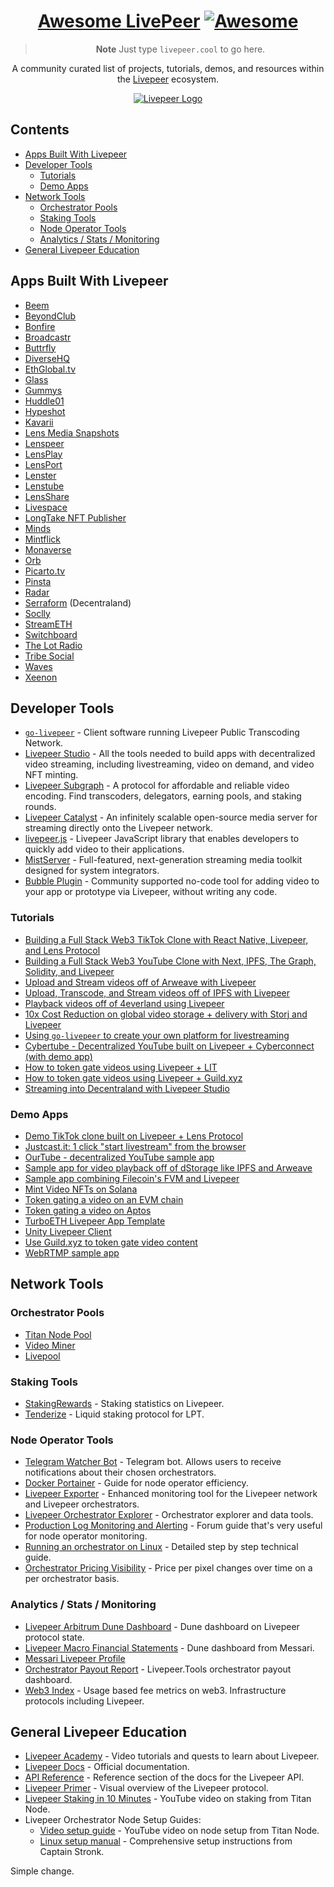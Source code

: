 <div align="center">

# <a style="color: inherit" href="https://github.com/rickstaa/awesome-livepeer">Awesome LivePeer</a> [![Awesome](https://awesome.re/badge.svg)](https://awesome.re) <!-- omit in toc -->

> **Note**
> Just type `livepeer.cool` to go here.

A community curated list of projects, tutorials, demos, and resources within the [Livepeer](https://livepeer.org) ecosystem.

<a href="https://livepeer.org" target="_blank" rel="noopener noreferrer">
  <img src="/assets/images/livepeer_banner_green.png" alt="Livepeer Logo"/>
</a>

</div>

<!-- TOC -->

<!-- omit in toc -->
## Contents

- [Apps Built With Livepeer](#apps-built-with-livepeer)
- [Developer Tools](#developer-tools)
  - [Tutorials](#tutorials)
  - [Demo Apps](#demo-apps)
- [Network Tools](#network-tools)
  - [Orchestrator Pools](#orchestrator-pools)
  - [Staking Tools](#staking-tools)
  - [Node Operator Tools](#node-operator-tools)
  - [Analytics / Stats / Monitoring](#analytics--stats--monitoring)
- [General Livepeer Education](#general-livepeer-education)

<!-- CONTENT -->

## Apps Built With Livepeer

- [Beem](https://www.beem.xyz/)
- [BeyondClub](https://www.beyondclub.xyz/)
- [Bonfire](https://www.bonfire.xyz/)
- [Broadcastr](https://broadcastr.xyz/)
- [Buttrfly](https://buttrfly.app/)
- [DiverseHQ](https://diversehq.xyz/)
- [EthGlobal.tv](https://ethglobal.tv/)
- [Glass](https://glass.xyz)
- [Gummys](https://www.gummys.io/)
- [Huddle01](https://huddle01.com)
- [Hypeshot](https://www.hypeshot.io/)
- [Kavarii](https://kavarii.com/)
- [Lens Media Snapshots](https://docs.lens.xyz/docs/media-snapshots)
- [Lenspeer](https://lenspeer.com/)
- [LensPlay](https://www.lensplay.xyz/)
- [LensPort](https://lensport.io/)
- [Lenster](https://lenster.xyz/)
- [Lenstube](https://lenstube.xyz/)
- [LensShare](https://lenshareapp.xyz/)
- [Livespace](https://about.live.space/)
- [LongTake NFT Publisher](https://video-nft-sdk.vercel.app/)
- [Minds](https://minds.com/)
- [Mintflick](https://mintflick.app)
- [Monaverse](https://monaverse.com/)
- [Orb](https://orb.ac/)
- [Picarto.tv](https://picarto.tv/)
- [Pinsta](https://pinsta.xyz/)
- [Radar](https://radarlaunch.app/)
- [Serraform](https://stream.serraform.com/) (Decentraland)
- [Soclly](https://www.soclly.com/)
- [StreamETH](https://streameth.tv/)
- [Switchboard](https://switchboard.live)
- [The Lot Radio](https://www.thelotradio.com/)
- [Tribe Social](https://tribesocial.io/)
- [Waves](https://wav3s.app/)
- [Xeenon](https://xeenon.xyz/)

## Developer Tools

- [`go-livepeer`](https://github.com/livepeer/go-livepeer) - Client software running Livepeer Public Transcoding Network.
- [Livepeer Studio](https://livepeer.studio) - All the tools needed to build apps with decentralized video streaming, including livestreaming, video on demand, and video NFT minting.
- [Livepeer Subgraph](https://thegraph.com/hosted-service/subgraph/0xcadams/livepeer-arbitrum-one) - A protocol for affordable and reliable video encoding. Find transcoders, delegators, earning pools, and staking rounds.
- [Livepeer Catalyst](https://docs.livepeer.org/guides/developing) - An infinitely scalable open-source media server for streaming directly onto the Livepeer network.
- [livepeer.js](http://livepeerjs.org) - Livepeer JavaScript library that enables developers to quickly add video to their applications.
- [MistServer](https://mistserver.org/) - Full-featured, next-generation streaming media toolkit designed for system integrators.
- [Bubble Plugin](https://bubble.io/plugin/livepeer-1677840415216x421611770103726100) - Community supported no-code tool for adding video to your app or prototype via Livepeer, without writing any code.

### Tutorials

- [Building a Full Stack Web3 TikTok Clone with React Native, Livepeer, and Lens Protocol](https://blog.suhailkakar.com/building-a-full-stack-web3-tiktok-clone-with-react-native-livepeer-and-lens-protocol)
- [Building a Full Stack Web3 YouTube Clone with Next, IPFS, The Graph, Solidity, and Livepeer](https://blog.suhailkakar.com/building-a-full-stack-web3-youtube-clone-with-next-ipfs-the-graph-solidity-and-livepeer)
- [Upload and Stream videos off of Arweave with Livepeer](https://docs.livepeer.org/tutorials/developing/upload-playback-videos-on-arweave)
- [Upload, Transcode, and Stream videos off of IPFS with Livepeer](https://docs.livepeer.org/tutorials/developing/upload-playback-videos-on-ipfs)
- [Playback videos off of 4everland using Livepeer](https://docs.livepeer.org/tutorials/developing/upload-playback-videos-on-ipfs-4everland)
- [10x Cost Reduction on global video storage + delivery with Storj and Livepeer](https://www.youtube.com/watch?v=pFKJG64yhIk)
- [Using `go-livepeer` to create your own platform for livestreaming](https://github.com/videodac/livepeer-broadcaster)
- [Cybertube - Decentralized YouTube built on Livepeer + Cyberconnect (with demo app)](https://cyberconnect.hashnode.dev/cybertube-a-decentralized-video-sharing-platform-built-on-cyberconnect-using-livepeer)
- [How to token gate videos using Livepeer + LIT](https://docs.livepeer.org/tutorials/developing/token-gate-videos-using-lit)
- [How to token gate videos using Livepeer + Guild.xyz](https://docs.livepeer.org/tutorials/developing/token-gate-videos-using-guildxyz)
- [Streaming into Decentraland with Livepeer Studio](https://github.com/decentraland-scenes/video-streaming/blob/main/README.md)

### Demo Apps

- [Demo TikTok clone built on Livepeer + Lens Protocol](https://github.com/livepeer/livepeer-lens-shortvideos)
- [Justcast.it: 1 click "start livestream" from the browser](https://github.com/victorges/justcast.it)
- [OurTube - decentralized YouTube sample app](https://github.com/suhailkakar/Decentralized-YouTube)
- [Sample app for video playback off of dStorage like IPFS and Arweave](https://github.com/suhailkakar/livepeer-dStorage-playback)
- [Sample app combining Filecoin's FVM and Livepeer](https://github.com/suhailkakar/FVM-x-Livepeer-Example-App)
- [Mint Video NFTs on Solana](https://github.com/suhailkakar/livepeer-solana-nft)
- [Token gating a video on an EVM chain](https://github.com/suhailkakar/Livepeer-EVM-Tokengating)
- [Token gating a video on Aptos](https://github.com/suhailkakar/Livepeer-Aptos)
- [TurboETH Livepeer App Template](https://www.turboeth.xyz/integration/livepeer/livestream/new/browser)
- [Unity Livepeer Client](https://github.com/alextitonis/Unity-Livepeer-Client)
- [Use Guild.xyz to token gate video content](https://github.com/suhailkakar/livepeer-guild-token-gated-vod)
- [WebRTMP sample app](https://github.com/livepeer/webrtmp-sdk)

## Network Tools

### Orchestrator Pools

- [Titan Node Pool](https://titan-node.com/)
- [Video Miner](https://video-miner.com/)
- [Livepool](http://livepool.io)

### Staking Tools

- [StakingRewards](https://www.stakingrewards.com/earn/livepeer/) - Staking statistics on Livepeer.
- [Tenderize](https://www.tenderize.me/) - Liquid staking protocol for LPT.

### Node Operator Tools

- [Telegram Watcher Bot](https://forum.livepeer.org/t/telegram-bot-orchestrator-watcher/1077) - Telegram bot. Allows users to receive notifications about their chosen orchestrators.
- [Docker Portainer](https://github.com/AuthorityNull/Livepeer-Docker-Portainer) - Guide for node operator efficiency.
- [Livepeer Exporter](https://github.com/transcodeninja/livepeer-exporter) - Enhanced monitoring tool for the Livepeer network and Livepeer orchestrators.
- [Livepeer Orchestrator Explorer](https://stronk.rocks/livepeer) - Orchestrator explorer and data tools.
- [Production Log Monitoring and Alerting](https://forum.livepeer.org/t/guide-production-log-monitoring-and-alerting/2004) - Forum guide that's very useful for node operator monitoring. <!--lint ignore double-link-->
- [Running an orchestrator on Linux](https://hedgedoc.ddvtech.com/wpwHEXMFTueUM7jqhikTvw?view) - Detailed step by step technical guide.
- [Orchestrator Pricing Visibility](https://grafana.stronk.tech/d/g423g24y/orchestrator-ppp?orgId=1&refresh=5s&var-regions=Leiden) - Price per pixel changes over time on a per orchestrator basis.

### Analytics / Stats / Monitoring

- [Livepeer Arbitrum Dune Dashboard](https://dune.com/stronk/livepeer-arbitrum) - Dune dashboard on Livepeer protocol state.
- [Livepeer Macro Financial Statements](https://dune.com/messari/Messari:-Livepeer-Macro-Financial-Statements) - Dune dashboard from Messari.
- [Messari Livepeer Profile](https://messari.io/asset/livepeer)
- [Orchestrator Payout Report](https://www.livepeer.tools/payout/report) - Livepeer.Tools orchestrator payout dashboard.
- [Web3 Index](http://web3index.org) - Usage based fee metrics on web3. Infrastructure protocols including Livepeer.

## General Livepeer Education

- [Livepeer Academy](https://livepeer.academy/) - Video tutorials and quests to learn about Livepeer.
- [Livepeer Docs](https://docs.livepeer.org) - Official documentation.
- [API Reference](https://docs.livepeer.org/reference/api) - Reference section of the docs for the Livepeer API.
- [Livepeer Primer](https://livepeer.org/primer) - Visual overview of the Livepeer protocol.
- [Livepeer Staking in 10 Minutes](https://www.youtube.com/watch?v=6nZrZHz12-g) - YouTube video on staking from Titan Node.
- Livepeer Orchestrator Node Setup Guides:
  - [Video setup guide](https://www.youtube.com/watch?v=-gfSkX5xL-U) - YouTube video on node setup from Titan Node. <!--lint ignore double-link-->
  - [Linux setup manual](https://hedgedoc.ddvtech.com/wpwHEXMFTueUM7jqhikTvw?view) - Comprehensive setup instructions from Captain Stronk.

Simple change.
